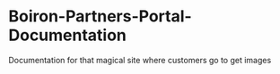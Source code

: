 # Boiron-Partners-Portal-Documentation
Documentation for that magical site where customers go to get images
